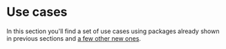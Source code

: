 # Use cases

In this section you'll find a set of use cases using packages already shown in previous sections and [a few other new ones](../packages.md).
